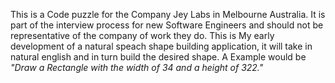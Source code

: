 <p>This is a Code puzzle for the Company Jey Labs in Melbourne Australia.
It is part of the interview process for new Software Engineers and should not be representative
of the company of work they do.
This is My early development of a natural speach shape building application, it will take in 
natural english and in turn build the desired shape.
A Example would be <i>"Draw a Rectangle with the width of 34 and a height of 322."</i></p>